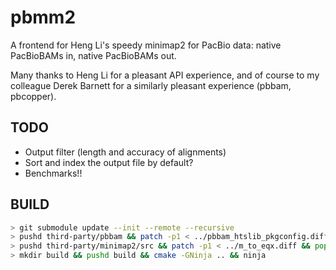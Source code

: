pbmm2
=====

A frontend for Heng Li's speedy minimap2 for PacBio data: native
PacBioBAMs in, native PacBioBAMs out.

Many thanks to Heng Li for a pleasant API experience, and of course to
my colleague Derek Barnett for a similarly pleasant experience (pbbam,
pbcopper).

TODO
----
- Output filter (length and accuracy of alignments)
- Sort and index the output file by default?
- Benchmarks!!

BUILD
-----

```sh
> git submodule update --init --remote --recursive
> pushd third-party/pbbam && patch -p1 < ../pbbam_htslib_pkgconfig.diff && popd
> pushd third-party/minimap2/src && patch -p1 < ../m_to_eqx.diff && popd
> mkdir build && pushd build && cmake -GNinja .. && ninja
```
